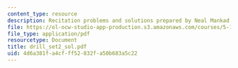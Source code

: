 ```yaml
---
content_type: resource
description: Recitation problems and solutions prepared by Neal Mankad.
file: https://ol-ocw-studio-app-production.s3.amazonaws.com/courses/5-13-organic-chemistry-ii-fall-2003/4d6a381fa4cfff52832fa50b683a5c22_drill_set2_sol.pdf
file_type: application/pdf
resourcetype: Document
title: drill_set2_sol.pdf
uid: 4d6a381f-a4cf-ff52-832f-a50b683a5c22
---
```

